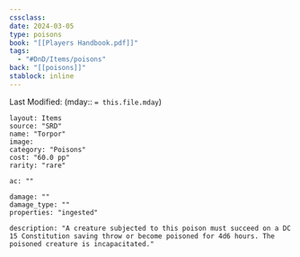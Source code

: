 ```yaml
---
cssclass: 
date: 2024-03-05
type: poisons
book: "[[Players Handbook.pdf]]"
tags:
  - "#DnD/Items/poisons"
back: "[[poisons]]"
stablock: inline
---
```

Last Modified: (mday:: `= this.file.mday`)


```statblock
layout: Items
source: "SRD"
name: "Torpor"
image: 
category: "Poisons"
cost: "60.0 pp"
rarity: "rare"

ac: ""

damage: ""
damage_type: ""
properties: "ingested"

description: "A creature subjected to this poison must succeed on a DC 15 Constitution saving throw or become poisoned for 4d6 hours. The poisoned creature is incapacitated."
```